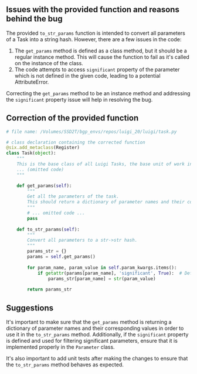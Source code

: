 ## Issues with the provided function and reasons behind the bug

The provided `to_str_params` function is intended to convert all parameters of a Task into a string hash. However, there are a few issues in the code:
1. The `get_params` method is defined as a class method, but it should be a regular instance method. This will cause the function to fail as it's called on the instance of the class.
2. The code attempts to access `significant` property of the parameter which is not defined in the given code, leading to a potential AttributeError.

Correcting the `get_params` method to be an instance method and addressing the `significant` property issue will help in resolving the bug.

## Correction of the provided function

```python
# file name: /Volumes/SSD2T/bgp_envs/repos/luigi_20/luigi/task.py

# class declaration containing the corrected function
@six.add_metaclass(Register)
class Task(object):
    """
    This is the base class of all Luigi Tasks, the base unit of work in Luigi.
    ... (omitted code)
    """

    def get_params(self):
        """
        Get all the parameters of the task.
        This should return a dictionary of parameter names and their corresponding values.
        """
        # ... omitted code ...
        pass
    
    def to_str_params(self):
        """
        Convert all parameters to a str->str hash.
        """
        params_str = {}
        params = self.get_params()
        
        for param_name, param_value in self.param_kwargs.items():
            if getattr(params[param_name], 'significant', True):  # Default to True if 'significant' attribute is not found
                params_str[param_name] = str(param_value)
        
        return params_str
```

## Suggestions
It's important to make sure that the `get_params` method is returning a dictionary of parameter names and their corresponding values in order to use it in the `to_str_params` method. Additionally, if the `significant` property is defined and used for filtering significant parameters, ensure that it is implemented properly in the `Parameter` class.

It's also important to add unit tests after making the changes to ensure that the `to_str_params` method behaves as expected.